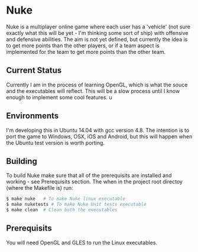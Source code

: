 # Nuke
Nuke is a multiplayer online game where each user has a 'vehicle' (not sure exactly what this will be yet - I'm thinking some sort of ship) with offensive and defensive abilities. The aim is not yet defined, but currently the idea is to get more points than the other players, or if a team aspect is implemented for the team to get more points than the other team.

## Current Status
Currently I am in the process of learning OpenGL, which is what the souce and the executables will reflect. This will be a slow process until I know enough to implement some cool features.
u
## Environments
I'm developing this in Ubuntu 14.04 with gcc version 4.8. The intention is to port the game to Windows, OSX, iOS and Android, but this will happen when the Ubuntu test version is worth porting.

## Building
To build Nuke make sure that all of the prerequisits are installed and working - see Prerequisits section. The when in the project root directoy (where the Makefile is) run:
```python
$ make nuke   # To make Nuke linux executable
$ make nuketests # To make Nuke Unit tests executable
$ make clean  # Clean both the executables
```

## Prerequisits 
You will need OpenGL and GLES to run the Linux executables.


